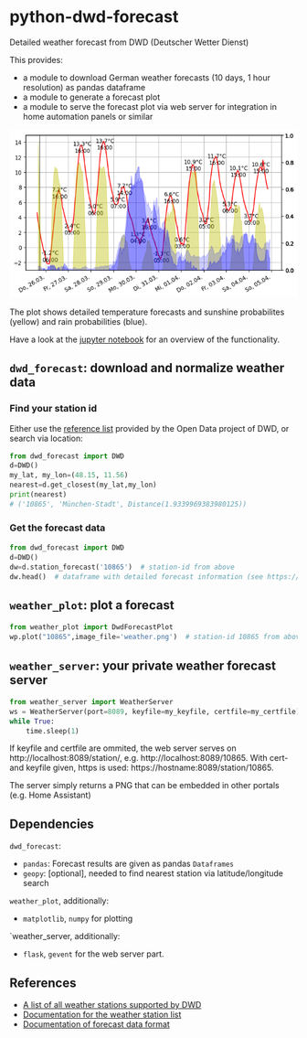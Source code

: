 # python-dwd-forecast

Detailed weather forecast from DWD (Deutscher Wetter Dienst)

This provides:

* a module to download German weather forecasts (10 days, 1 hour resolution) as pandas dataframe
* a module to generate a forecast plot
* a module to serve the forecast plot via web server for integration in home automation panels or similar

![weather](https://github.com/domschl/python-dwd-forecast/blob/master/resources/weather.png)

The plot shows detailed temperature forecasts and sunshine probabilites (yellow) and rain probabilities (blue).

Have a look at the [jupyter notebook](https://github.com/domschl/python-dwd-forecast/blob/master/tests.ipynb) for an overview of the functionality.

## `dwd_forecast`: download and normalize weather data

### Find your station id

Either use the [reference list](https://www.dwd.de/DE/leistungen/klimadatendeutschland/statliste/statlex_html.html?view=nasPublication&nn=16102) provided by the Open Data project of DWD, or search via location:

```python
from dwd_forecast import DWD
d=DWD()
my_lat, my_lon=(48.15, 11.56)
nearest=d.get_closest(my_lat,my_lon)
print(nearest)
# ('10865', 'München-Stadt', Distance(1.9339969383980125))
```

### Get the forecast data

```python
from dwd_forecast import DWD
d=DWD()
dw=d.station_forecast('10865')  # station-id from above
dw.head()  # dataframe with detailed forecast information (see https://opendata.dwd.de/weather/lib/MetElementDefinition.xml)
```

## `weather_plot`: plot a forecast

```python
from weather_plot import DwdForecastPlot
wp.plot("10865",image_file='weather.png')  # station-id 10865 from above.
```

## `weather_server`: your private weather forecast server

```python
from weather_server import WeatherServer
ws = WeatherServer(port=8089, keyfile=my_keyfile, certfile=my_certfile)
while True:
    time.sleep(1)
```
If keyfile and certfile are ommited, the web server serves on http://localhost:8089/station/<id>, e.g. http://localhost:8089/10865. With cert- and keyfile given, https is used: https://hostname:8089/station/10865.

The server simply returns a PNG that can be embedded in other portals (e.g. Home Assistant)

## Dependencies

`dwd_forecast`:
* `pandas`: Forecast results are given as pandas `Dataframes`
* `geopy`: [optional], needed to find nearest station via latitude/longitude search

`weather_plot`, additionally:
* `matplotlib`, `numpy` for plotting

`weather_server, additionally:
* `flask`, `gevent` for the web server part.

## References

* [A list of all weather stations supported by DWD](https://www.dwd.de/DE/leistungen/klimadatendeutschland/statliste/statlex_html.html?view=nasPublication&nn=16102)
* [Documentation for the weather station list](https://www.dwd.de/DE/leistungen/klimadatendeutschland/stationsliste.html)
* [Documentation of forecast data format](https://opendata.dwd.de/weather/lib/MetElementDefinition.xml)
